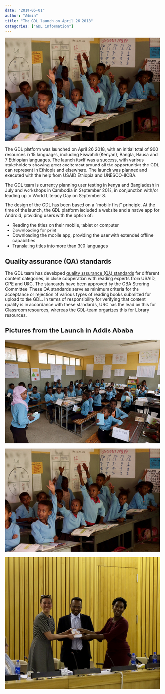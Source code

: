 ```yaml
---
date: "2018-05-01"
author: "Admin"
title: "The GDL launch on April 26 2018"
categories: ["GDL information"]
---
```


![](./image/20180501_img2.jpg)

The GDL platform was launched on April 26 2018, with an initial total of 900 resources in 15 languages, including Kiswahili (Kenyan), Bangla, Hausa and 7 Ethiopian languages. The launch itself was a success, with various stakeholders showing great excitement around all the opportunities the GDL can represent in Ethiopia and elsewhere. The launch was planned and executed with the help from USAID Ethiopia and UNESCO-IICBA.

The GDL team is currently planning user testing in Kenya and Bangladesh in July and workshops in Cambodia in September 2018, in conjunction with/or leading up to World Literacy Day on September 8.

The design of the GDL has been based on a “mobile first” principle. At the time of the launch, the GDL platform included a website and a native app for Android, providing users with the option of:

- Reading the titles on their mobile, tablet or computer
- Downloading for print
- Downloading the mobile app, providing the user with extended offline capabilities
- Translating titles into more than 300 languages

## Quality assurance (QA) standards

The GDL team has developed [quality assurance (QA) standards](https://home.digitallibrary.io/qa/) for different content categories, in close cooperation with reading experts from USAID, GPE and URC. The standards have been approved by the GBA Steering Committee. These QA standards serve as minimum criteria for the acceptance or rejection of various types of reading books submitted for upload to the GDL. In terms of responsibility for verifying that content quality is in accordance with these standards, URC has the lead on this for Classroom resources, whereas the GDL-team organizes this for Library resources.

## Pictures from the Launch in Addis Ababa

![](./image/20180501_img1.jpg)

![](./image/20180501_img2.jpg)

![](./image/20180501_img3.jpg)
